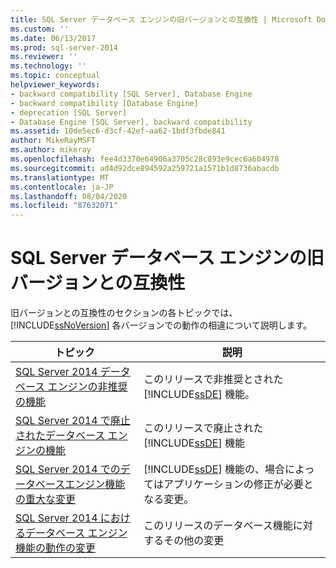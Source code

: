 ```yaml
---
title: SQL Server データベース エンジンの旧バージョンとの互換性 | Microsoft Docs
ms.custom: ''
ms.date: 06/13/2017
ms.prod: sql-server-2014
ms.reviewer: ''
ms.technology: ''
ms.topic: conceptual
helpviewer_keywords:
- backward compatibility [SQL Server], Database Engine
- backward compatibility [Database Engine]
- deprecation [SQL Server]
- Database Engine [SQL Server], backward compatibility
ms.assetid: 10de5ec6-d3cf-42ef-aa62-1bdf3fbde841
author: MikeRayMSFT
ms.author: mikeray
ms.openlocfilehash: fee4d3370e64906a3705c28c893e9cec6a604978
ms.sourcegitcommit: ad4d92dce894592a259721a1571b1d8736abacdb
ms.translationtype: MT
ms.contentlocale: ja-JP
ms.lasthandoff: 08/04/2020
ms.locfileid: "87632071"
---
```

# <a name="sql-server-database-engine-backward-compatibility"></a>SQL Server データベース エンジンの旧バージョンとの互換性
  旧バージョンとの互換性のセクションの各トピックでは、[!INCLUDE[ssNoVersion](../includes/ssnoversion-md.md)] 各バージョンでの動作の相違について説明します。  
  
|トピック|説明|  
|-----------|-----------------|  
|[SQL Server 2014 データベース エンジンの非推奨の機能](deprecated-database-engine-features-in-sql-server-2016.md)|このリリースで非推奨とされた [!INCLUDE[ssDE](../includes/ssde-md.md)] 機能。|  
|[SQL Server 2014 で廃止されたデータベース エンジンの機能](discontinued-database-engine-functionality-in-sql-server-2016.md)|このリリースで廃止された [!INCLUDE[ssDE](../includes/ssde-md.md)] 機能|  
|[SQL Server 2014 でのデータベースエンジン機能の重大な変更](breaking-changes-to-database-engine-features-in-sql-server-2016.md)|[!INCLUDE[ssDE](../includes/ssde-md.md)] 機能の、場合によってはアプリケーションの修正が必要となる変更。|  
|[SQL Server 2014 におけるデータベース エンジン機能の動作の変更](../../2014/database-engine/behavior-changes-to-database-engine-features-in-sql-server-2014.md)|このリリースのデータベース機能に対するその他の変更|  
  
  
